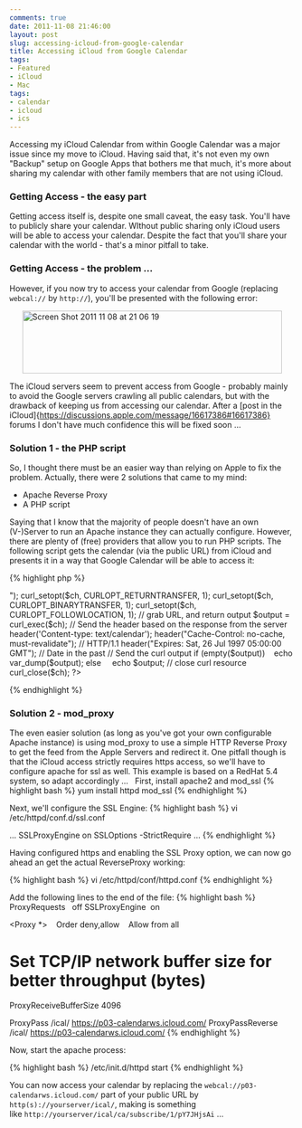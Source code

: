 ```yaml
---
comments: true
date: 2011-11-08 21:46:00
layout: post
slug: accessing-icloud-from-google-calendar
title: Accessing iCloud from Google Calendar
tags:
- Featured
- iCloud
- Mac
tags:
- calendar
- icloud
- ics
---
```


Accessing my iCloud Calendar from within Google Calendar was a major issue since my move to iCloud. Having said that, it's not even my own "Backup" setup on Google Apps that bothers me that    much, it's more about sharing my calendar with other family members that are not using iCloud.

### Getting Access - the easy part ###
Getting access itself is, despite one small caveat, the easy task. You'll have to publicly share your calendar. WIthout public sharing only iCloud users will be able to access your calendar. Despite the fact that you'll share your calendar with the world - that's a minor pitfall to take.

### Getting Access - the problem ... ###
However, if you now try to access your calendar from Google (replacing `webcal://` by `http://`), you'll be presented with the following error:

<img style="display: block; margin-left: auto; margin-right: auto;" title="Screen Shot 2011-11-08 at 21.06.19.png" src="http://www.nxhelp.com/wp-content/uploads/2011/11/Screen-Shot-2011-11-08-at-21.06.19.png" border="0" alt="Screen    Shot 2011 11 08 at 21 06 19" width="459" height="111" />

The iCloud servers seem to prevent access from Google - probably mainly to avoid the Google servers crawling all public calendars, but with the drawback of keeping us from accessing our calendar. After a [post in the iCloud]{https://discussions.apple.com/message/16617386#16617386} forums I don't have much confidence this will be fixed soon … 

### Solution 1 - the PHP script ###
So, I thought there must be an easier way than relying on Apple to fix the problem. Actually, there were 2 solutions that came to my mind:

- Apache Reverse Proxy
- A PHP script

Saying that I know that the majority of people doesn't have an own (V-)Server to run an Apache instance they can actually configure. However, there are plenty of (free) providers that allow you to run PHP scripts.
The following script gets the calendar (via the public URL) from iCloud and presents it in a way that Google Calendar will be able to access it:

{% highlight php %}
<?php
// Set error level reporting level
error_reporting(E_ERROR);

// create a new curl resource and set options
$ch = curl_init();

curl_setopt($ch, CURLOPT_URL, "https://<your iCloud feed>");
curl_setopt($ch, CURLOPT_RETURNTRANSFER, 1);
curl_setopt($ch, CURLOPT_BINARYTRANSFER, 1);
curl_setopt($ch, CURLOPT_FOLLOWLOCATION, 1);

// grab URL, and return output
$output = curl_exec($ch);

// Send the header based on the response from the server
header('Content-type: text/calendar');
header("Cache-Control: no-cache, must-revalidate"); 

// HTTP/1.1
header("Expires: Sat, 26 Jul 1997 05:00:00 GMT"); 
// Date in the past

// Send the curl output
if (empty($output))    
    echo var_dump($output);
    else
        echo $output;
    
    // close curl resource
    curl_close($ch);
    
?>
{% endhighlight %}

### Solution 2 - mod_proxy ###
The even easier solution (as long as you've got your own configurable Apache instance) is using mod_proxy to use a simple HTTP Reverse Proxy to get the feed from the Apple Servers and redirect it. One pitfall though is that the iCloud access strictly requires https access, so we'll have to configure apache for ssl as well. This example is based on a RedHat 5.4 system, so adapt accordingly ...
     
First, install apache2 and mod_ssl
{% highlight bash %}
yum install httpd mod_ssl
{% endhighlight %}

Next, we'll configure the SSL Engine:
{% highlight bash %}
vi /etc/httpd/conf.d/ssl.conf

...
<VirtualHost _default_:1443>
SSLProxyEngine on
SSLOptions -StrictRequire
...
{% endhighlight %}

Having configured https and enabling the SSL Proxy option, we can now go ahead an get the actual ReverseProxy working:

{% highlight bash %}
vi /etc/httpd/conf/httpd.conf
{% endhighlight %}

Add the following lines to the end of the file:
{% highlight bash %}
ProxyRequests   off
SSLProxyEngine  on
    
<Proxy *>
   Order deny,allow
   Allow from all
</Proxy>
    
# Set TCP/IP network buffer size for better throughput (bytes)
ProxyReceiveBufferSize 4096
    
ProxyPass /ical/ https://p03-calendarws.icloud.com/
ProxyPassReverse /ical/ https://p03-calendarws.icloud.com/
{% endhighlight %}

Now, start the apache process:

{% highlight bash %}
/etc/init.d/httpd start
{% endhighlight %}

You can now access your calendar by replacing the `webcal://p03-calendarws.icloud.com/` part of your public URL by `http(s)://yourserver/ical/`, making is something like `http://yourserver/ical/ca/subscribe/1/pY7JHjsAi` ...
